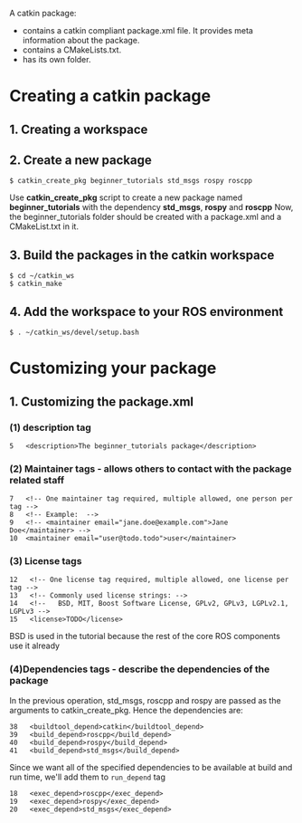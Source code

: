 A catkin package:
- contains a catkin compliant package.xml file. It provides meta information about the package.
- contains a CMakeLists.txt.
- has its own folder.
# Creating a catkin package
## 1. Creating a workspace
## 2. Create a new package
    $ catkin_create_pkg beginner_tutorials std_msgs rospy roscpp
Use **catkin_create_pkg** script to create a new package named **beginner_tutorials** with the dependency **std_msgs**,  **rospy** and **roscpp**
Now, the beginner_tutorials folder should be created with a package.xml and a  CMakeList.txt in it.
## 3. Build the packages in the catkin workspace
    $ cd ~/catkin_ws
    $ catkin_make
## 4. Add the workspace to your ROS environment
    $ . ~/catkin_ws/devel/setup.bash
# Customizing your package
## 1. Customizing the package.xml
### (1) description tag 
    5   <description>The beginner_tutorials package</description>
### (2) Maintainer tags - allows others to contact with the package related staff
    7   <!-- One maintainer tag required, multiple allowed, one person per tag --> 
    8   <!-- Example:  -->
    9   <!-- <maintainer email="jane.doe@example.com">Jane Doe</maintainer> -->
    10  <maintainer email="user@todo.todo">user</maintainer>
### (3) License tags
    12   <!-- One license tag required, multiple allowed, one license per tag -->
    13   <!-- Commonly used license strings: -->
    14   <!--   BSD, MIT, Boost Software License, GPLv2, GPLv3, LGPLv2.1, LGPLv3 -->
    15   <license>TODO</license>
BSD is used in the tutorial because the rest of the core ROS components use it already
### (4)Dependencies tags - describe the dependencies of the package
In the previous operation, std_msgs, roscpp and rospy are passed as the arguments to catkin_create_pkg. Hence the dependencies are:

    38   <buildtool_depend>catkin</buildtool_depend>
    39   <build_depend>roscpp</build_depend>
    40   <build_depend>rospy</build_depend>
    41   <build_depend>std_msgs</build_depend>
Since we want all of the specified dependencies to be available at build and run time, we'll add them to ```run_depend``` tag

    18   <exec_depend>roscpp</exec_depend>
    19   <exec_depend>rospy</exec_depend>
    20   <exec_depend>std_msgs</exec_depend>
